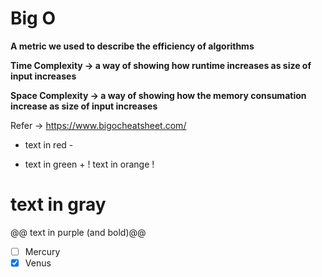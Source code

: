 # Big O 

  **A metric we used to describe the efficiency of algorithms**
  
  **Time Complexity -> a way of showing how runtime increases as size of input increases**
  
  **Space Complexity -> a way of showing how the memory consumation increase as size of input increases**

  Refer -> https://www.bigocheatsheet.com/
  
  
 

- text in red -
+ text in green +
! text in orange !
# text in gray #
@@ text in purple (and bold)@@

 - [ ] Mercury
  - [x] Venus
